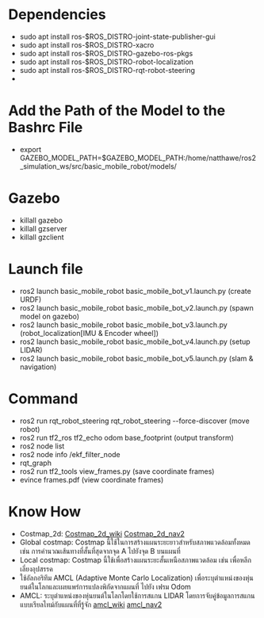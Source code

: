 # Dependencies
 - sudo apt install ros-$ROS_DISTRO-joint-state-publisher-gui
 - sudo apt install ros-$ROS_DISTRO-xacro
 - sudo apt install ros-$ROS_DISTRO-gazebo-ros-pkgs
 - sudo apt install ros-$ROS_DISTRO-robot-localization
 - sudo apt install ros-$ROS_DISTRO-rqt-robot-steering
 - 

# Add the Path of the Model to the Bashrc File
 - export GAZEBO_MODEL_PATH=$GAZEBO_MODEL_PATH:/home/natthawe/ros2_simulation_ws/src/basic_mobile_robot/models/

# Gazebo
 - killall gazebo
 - killall gzserver
 - killall gzclient

# Launch file
 - ros2 launch basic_mobile_robot basic_mobile_bot_v1.launch.py (create URDF)
 - ros2 launch basic_mobile_robot basic_mobile_bot_v2.launch.py (spawn model on gazebo)
 - ros2 launch basic_mobile_robot basic_mobile_bot_v3.launch.py (robot_localization[IMU & Encoder wheel])
 - ros2 launch basic_mobile_robot basic_mobile_bot_v4.launch.py (setup LIDAR)
 - ros2 launch basic_mobile_robot basic_mobile_bot_v5.launch.py (slam & navigation)

# Command
 - ros2 run rqt_robot_steering rqt_robot_steering --force-discover (move robot)
 - ros2 run tf2_ros tf2_echo odom base_footprint (output transform)
 - ros2 node list
 - ros2 node info /ekf_filter_node
 - rqt_graph
 - ros2 run tf2_tools view_frames.py (save coordinate frames)
 - evince frames.pdf (view coordinate frames)

# Know How
 - Costmap_2d: [Costmap_2d_wiki](http://wiki.ros.org/costmap_2d) [Costmap_2d_nav2](https://docs.nav2.org/configuration/packages/configuring-costmaps.html)
 - Global costmap: Costmap นี้ใช้ในการสร้างแผนระยะยาวสำหรับสภาพแวดล้อมทั้งหมด เช่น การคำนวณเส้นทางที่สั้นที่สุดจากจุด A ไปยังจุด B บนแผนที่
 - Local costmap: Costmap นี้ใช้เพื่อสร้างแผนระยะสั้นเหนือสภาพแวดล้อม เช่น เพื่อหลีกเลี่ยงอุปสรรค
 - ใช้อัลกอริทึม AMCL (Adaptive Monte Carlo Localization) เพื่อระบุตำแหน่งของหุ่นยนต์ในโลกและเผยแพร่การแปลงพิกัดจากแผนที่ ไปยัง เฟรม Odom
 - AMCL: ระบุตำแหน่งของหุ่นยนต์ในโลกโดยใช้การสแกน LIDAR โดยการจับคู่ข้อมูลการสแกนแบบเรียลไทม์กับแผนที่ที่รู้จัก [amcl_wiki](http://wiki.ros.org/amcl) [amcl_nav2](https://docs.nav2.org/configuration/packages/configuring-amcl.html)
